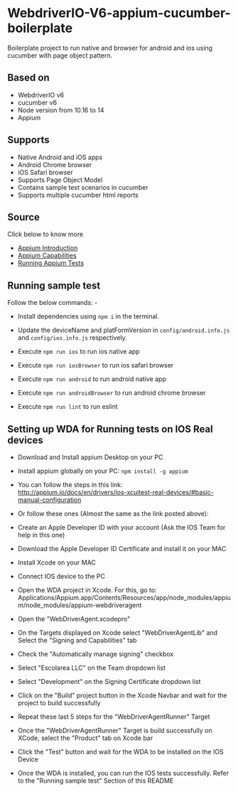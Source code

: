 # WebdriverIO-V6-appium-cucumber-boilerplate

Boilerplate project to run native and browser for android and ios using cucumber with page object pattern.

## Based on

- WebdriverIO v6
- cucumber v6
- Node version from 10.16 to 14
- Appium

## Supports
- Native Android and iOS apps
- Android Chrome browser 
- iOS Safari browser 
- Supports Page Object Model
- Contains sample test scenarios in cucumber
- Supports multiple cucumber html reports

## Source
Click below to know more 
- [Appium Introduction](http://appium.io/docs/en/about-appium/intro/)
- [Appium Capabilities](http://appium.io/docs/en/writing-running-appium/caps/)
- [Running Appium Tests](http://appium.io/docs/en/writing-running-appium/running-tests/)

## Running sample test
Follow the below commands: -

- Install dependencies using `npm i` in the terminal.

- Update the deviceName and platFormVersion in `config/android.info.js` and `config/ios.info.js` respectively.

- Execute `npm run ios` to run ios native app

- Execute `npm run iosBrowser` to run ios safari browser

- Execute `npm run android` to run android native app

- Execute `npm run androidBrowser` to run android chrome browser

- Execute `npm run lint` to run eslint

## Setting up WDA for Running tests on IOS Real devices
- Download and Install appium Desktop on your PC

- Install appium globally on your PC: `npm install -g appium`

- You can follow the steps in this link: http://appium.io/docs/en/drivers/ios-xcuitest-real-devices/#basic-manual-configuration

- Or follow these ones (Almost the same as the link posted above):

- Create an Apple Developer ID with your account (Ask the IOS Team for help in this one)

- Download the Apple Developer ID Certificate and install it on your MAC

- Install Xcode on your MAC

- Connect IOS device to the PC

- Open the WDA project in Xcode. For this, go to: Applications/Appium.app/Contents/Resources/app/node_modules/appium/node_modules/appium-webdriveragent

- Open the "WebDriverAgent.xcodepro" 

- On the Targets displayed on Xcode select "WebDriverAgentLib" and Select the "Signing and Capabilities" tab

- Check the "Automatically manage signing" checkbox

- Select "Escolarea LLC" on the Team dropdown list

- Select "Development" on the Signing Certificate dropdown list

- Click on the "Build" project button in the Xcode Navbar and wait for the project to build successfully

- Repeat these last 5 steps for the "WebDriverAgentRunner" Target

- Once the "WebDriverAgentRunner" Target is build successfully on XCode, select the "Product" tab on Xcode bar

- Click the "Test" button and wait for the WDA to be installed on the IOS Device

- Once the WDA is installed, you can run the IOS tests successfully. Refer to the "Running sample test" Section of this README 
